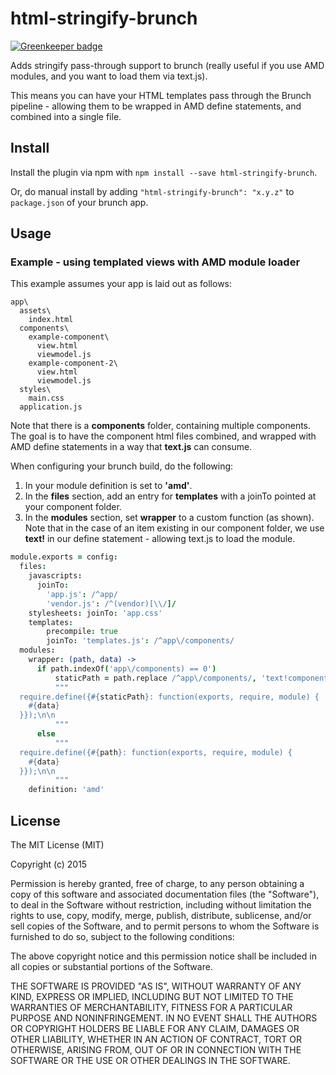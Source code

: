 # html-stringify-brunch

[![Greenkeeper badge](https://badges.greenkeeper.io/dfrencham/html-stringify-brunch.svg)](https://greenkeeper.io/)

Adds stringify pass-through support to brunch (really useful if you use AMD modules, and you want to load them via text.js).

This means you can have your HTML templates pass through the Brunch pipeline - allowing them to be wrapped in AMD define statements, and combined into a single file.

## Install
Install the plugin via npm with `npm install --save html-stringify-brunch`.

Or, do manual install by adding `"html-stringify-brunch": "x.y.z"` to `package.json` of your brunch app.

## Usage

### Example - using templated views with AMD module loader

This example assumes your app is laid out as follows:

```
app\
  assets\
    index.html
  components\
    example-component\
      view.html
      viewmodel.js
    example-component-2\
      view.html
      viewmodel.js
  styles\
    main.css
  application.js
```
Note that there is a **components** folder, containing multiple components. The goal is to have the component html files combined, and wrapped with AMD define statements in a way that **text.js** can consume.

When configuring your brunch build, do the following:

1. In your module definition is set to **'amd'**.
2. In the **files** section, add an entry for **templates** with a joinTo pointed at your component folder.
3. In the **modules** section, set **wrapper** to a custom function (as shown). Note that in the case of an item existing in our component folder, we use **text!** in our define statement - allowing text.js to load the module.

```coffeescript
module.exports = config:
  files:
    javascripts:
      joinTo:
      	'app.js': /^app/
      	'vendor.js': /^(vendor)[\\/]/
    stylesheets: joinTo: 'app.css'
    templates:
        precompile: true
        joinTo: 'templates.js': /^app\/components/
  modules:
    wrapper: (path, data) ->
      if path.indexOf('app\/components) == 0')
          staticPath = path.replace /^app\/components/, 'text!components'
          """
  require.define({#{staticPath}: function(exports, require, module) {
    #{data}
  }});\n\n
          """
      else
          """
  require.define({#{path}: function(exports, require, module) {
    #{data}
  }});\n\n
          """
    definition: 'amd'
```

## License

The MIT License (MIT)

Copyright (c) 2015

Permission is hereby granted, free of charge, to any person obtaining a copy
of this software and associated documentation files (the "Software"), to deal
in the Software without restriction, including without limitation the rights
to use, copy, modify, merge, publish, distribute, sublicense, and/or sell
copies of the Software, and to permit persons to whom the Software is
furnished to do so, subject to the following conditions:

The above copyright notice and this permission notice shall be included in all
copies or substantial portions of the Software.

THE SOFTWARE IS PROVIDED "AS IS", WITHOUT WARRANTY OF ANY KIND, EXPRESS OR
IMPLIED, INCLUDING BUT NOT LIMITED TO THE WARRANTIES OF MERCHANTABILITY,
FITNESS FOR A PARTICULAR PURPOSE AND NONINFRINGEMENT. IN NO EVENT SHALL THE
AUTHORS OR COPYRIGHT HOLDERS BE LIABLE FOR ANY CLAIM, DAMAGES OR OTHER
LIABILITY, WHETHER IN AN ACTION OF CONTRACT, TORT OR OTHERWISE, ARISING FROM,
OUT OF OR IN CONNECTION WITH THE SOFTWARE OR THE USE OR OTHER DEALINGS IN THE
SOFTWARE.
